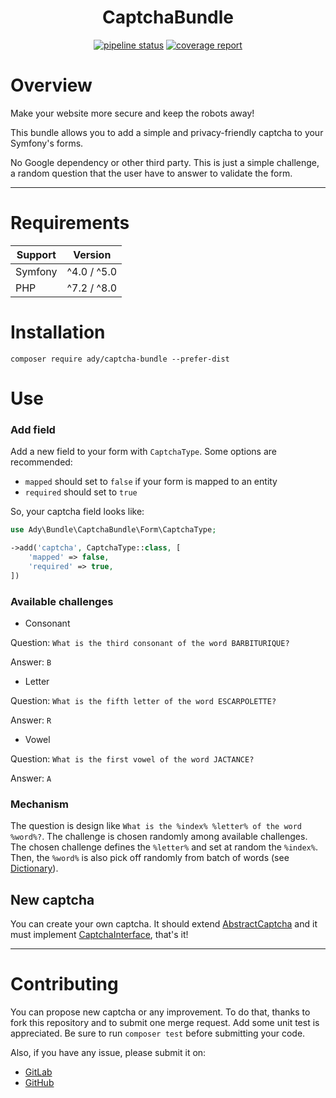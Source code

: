 <div align="center">
<h1>CaptchaBundle</h1>

[![pipeline status](https://gitlab.com/adynemo/captchabundle/badges/main/pipeline.svg)](https://gitlab.com/adynemo/captchabundle/-/commits/main)
[![coverage report](https://gitlab.com/adynemo/captchabundle/badges/main/coverage.svg)](https://gitlab.com/adynemo/captchabundle/-/commits/main)

</div>

# Overview

Make your website more secure and keep the robots away!

This bundle allows you to add a simple and privacy-friendly captcha to your Symfony's forms.

No Google dependency or other third party. This is just a simple challenge, a random question that the user have to answer to validate the form.

---------------------

# Requirements

| Support | Version     |
| ------- | ------------|
| Symfony | ^4.0 / ^5.0 |
| PHP     | ^7.2 / ^8.0 |

# Installation

```shell
composer require ady/captcha-bundle --prefer-dist
```

# Use

### Add field

Add a new field to your form with `CaptchaType`. Some options are recommended:

- `mapped` should set to `false` if your form is mapped to an entity
- `required` should set to `true`

So, your captcha field looks like:

```php
use Ady\Bundle\CaptchaBundle\Form\CaptchaType;

->add('captcha', CaptchaType::class, [
    'mapped' => false,
    'required' => true,
])
```

### Available challenges

- Consonant

Question: `What is the third consonant of the word BARBITURIQUE?`

Answer: `B`

- Letter

Question: `What is the fifth letter of the word ESCARPOLETTE?`

Answer: `R`

- Vowel

Question: `What is the first vowel of the word JACTANCE?`

Answer: `A`

### Mechanism

The question is design like `What is the %index% %letter% of the word %word%?`. The challenge is chosen randomly among available challenges. The chosen challenge defines the `%letter%` and set at random the `%index%`. Then, the `%word%` is also pick off randomly from batch of words (see [Dictionary](Service/DictionaryService.php)).

## New captcha

You can create your own captcha. It should extend [AbstractCaptcha](Captcha/AbstractCaptcha.php) and it must implement [CaptchaInterface](Contracts/CaptchaInterface.php), that's it!

---------------------

Contributing
============

You can propose new captcha or any improvement. To do that, thanks to fork this repository and to submit one merge request. Add some unit test is appreciated. Be sure to run `composer test` before submitting your code.

Also, if you have any issue, please submit it on:
- [GitLab](https://gitlab.com/adynemo/captchabundle/-/issues/new)
- [GitHub](https://github.com/adynemo/CaptchaBundle/issues/new)
